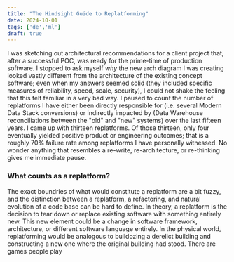 ```yaml
---
title: "The Hindsight Guide to Replatforming"
date: 2024-10-01
tags: ['de','ml']
draft: true
---
```

I was sketching out architectural recommendations for a client project that, after a successful POC, was ready for the prime-time of production software. I stopped to ask myself _why_ the new arch diagram I was creating looked vastly different from the architecture of the existing concept software; even when my answers seemed solid (they included specific measures of reliability, speed, scale, security), I could not shake the feeling that this felt familiar in a very bad way. I paused to count the number of replatforms I have either been directly responsible for (i.e. several Modern Data Stack conversions) or indirectly impacted by (Data Warehouse reconciliations between the "old" and "new" systems) over the last fifteen years. I came up with thirteen replatforms. Of those thirteen, only four eventually yielded positive product or engineering outcomes; that is a roughly 70% failure rate among replatforms I have personally witnessed. No wonder anything that resembles a re-write, re-architecture, or re-thinking gives me immediate pause. 

### What counts as a replatform?
The exact boundries of what would constitute a replatform are a bit fuzzy, and the distinction between a replatform, a refactoring, and natural evolution of a code base can be hard to define. In theory, a replatform is the decision to tear down or replace existing software with something entirely new. This new element could be a change in software framework, architecture, or different software language entirely. In the physical world, replatforming would be analogous to bulldozing a derelict building and constructing a new one where the original building had stood. 
There are games people play 
<!--stackedit_data:
eyJoaXN0b3J5IjpbLTE0NTQ3NDgxMjEsNzA4OTQxOTQ4XX0=
-->